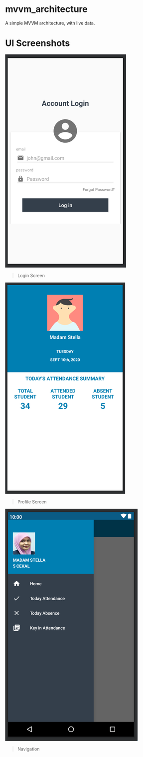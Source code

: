# mvvm_architecture
A simple MVVM architecture, with live data. 

# UI Screenshots

![Login Screen](https://github.com/Vasanthakumar95/mvvm_architecture/blob/main/mvvm/login.PNG)
> Login Screen

![Profile Screen](https://github.com/Vasanthakumar95/mvvm_architecture/blob/main/mvvm/profile_landing.PNG)
> Profile Screen

![Navigation](https://github.com/Vasanthakumar95/mvvm_architecture/blob/main/mvvm/sidenav.PNG)
> Navigation
